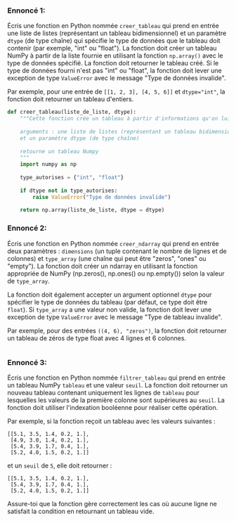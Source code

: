 ### Ennoncé 1:
Écris une fonction en Python nommée ```creer_tableau``` qui prend en entrée une liste de listes (représentant un tableau bidimensionnel) 
et un paramètre ```dtype``` (de type chaîne) qui spécifie le type de données que le tableau doit contenir (par exemple, "int" ou "float"). 
La fonction doit créer un tableau NumPy à partir de la liste fournie en utilisant la fonction ```np.array()``` avec le type de données spécifié. 
La fonction doit retourner le tableau créé. Si le type de données fourni n'est pas "int" ou "float", la fonction doit lever une exception de type
```ValueError``` avec le message "Type de données invalide".

Par exemple, pour une entrée de ```[[1, 2, 3], [4, 5, 6]]``` et ```dtype="int"```, la fonction doit retourner un tableau d'entiers.

```python
def creer_tableau(liste_de_liste, dtype):
    """Cette fonction crée un tableau à partir d'informations qu'on lui fournit
    
    arguments : une liste de listes (représentant un tableau bidimensionnel) 
    et un paramètre dtype (de type chaîne)
    
    retourne un tableau Numpy
    """
    import numpy as np
    
    type_autorises = {"int", "float"}
    
    if dtype not in type_autorises:
        raise ValueError("Type de données invalide")
    
    return np.array(liste_de_liste, dtype = dtype)

```

### Ennoncé 2:
Écris une fonction en Python nommée ```creer_ndarray``` qui prend en entrée deux paramètres : ```dimensions``` 
(un tuple contenant le nombre de lignes et de colonnes) et ```type_array``` (une chaîne qui peut être "zeros", "ones" ou "empty"). 
La fonction doit créer un ndarray en utilisant la fonction appropriée de NumPy (np.zeros(), np.ones() ou np.empty()) selon la valeur de ```type_array```.

La fonction doit également accepter un argument optionnel ```dtype``` pour spécifier le type de données du tableau (par défaut, ce type doit être ```float```). 
Si ```type_array``` a une valeur non valide, la fonction doit lever une exception de type ```ValueError``` avec le message "Type de tableau invalide".

Par exemple, pour des entrées ```((4, 6), "zeros")```, la fonction doit retourner un tableau de zéros de type float avec 4 lignes et 6 colonnes.

```python
```

### Ennoncé 3:
Écris une fonction en Python nommée ```filtrer_tableau``` qui prend en entrée un tableau NumPy ```tableau``` et une valeur ```seuil```. 
La fonction doit retourner un nouveau tableau contenant uniquement les lignes de ```tableau``` 
pour lesquelles les valeurs de la première colonne sont supérieures au ```seuil```. La fonction doit utiliser l'indexation booléenne pour réaliser cette opération.

Par exemple, si la fonction reçoit un tableau avec les valeurs suivantes :

```
[[5.1, 3.5, 1.4, 0.2, 1.],
 [4.9, 3.0, 1.4, 0.2, 1.],
 [5.4, 3.9, 1.7, 0.4, 1.],
 [5.2, 4.0, 1.5, 0.2, 1.]]
```

et un ```seuil``` de ```5```, elle doit retourner :
```
[[5.1, 3.5, 1.4, 0.2, 1.],
 [5.4, 3.9, 1.7, 0.4, 1.],
 [5.2, 4.0, 1.5, 0.2, 1.]]
```

Assure-toi que la fonction gère correctement les cas où aucune ligne ne satisfait la condition en retournant un tableau vide.

```python
```
